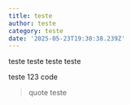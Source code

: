 ```yaml
---
title: teste
author: teste
category: teste
date: '2025-05-23T19:30:38.239Z'
---
```

teste  teste teste teste 


teste 123 code

> quote teste
